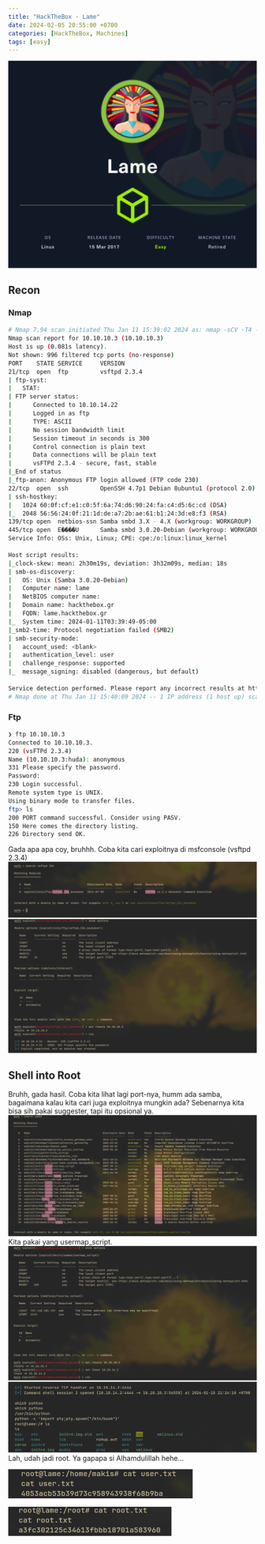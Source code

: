 ```yaml
---
title: "HackTheBox - Lame"
date: 2024-02-05 20:55:00 +0700
categories: [HackTheBox, Machines]
tags: [easy]
---
```


![Desktop View](/assets/img/hackthebox/machines/easy/lame/Lame.png)

## Recon
### Nmap
```bash
# Nmap 7.94 scan initiated Thu Jan 11 15:39:02 2024 as: nmap -sCV -T4 -oN nmap.txt -Pn --top-ports 1000 10.10.10.3
Nmap scan report for 10.10.10.3 (10.10.10.3)
Host is up (0.081s latency).
Not shown: 996 filtered tcp ports (no-response)
PORT    STATE SERVICE     VERSION
21/tcp  open  ftp         vsftpd 2.3.4
| ftp-syst: 
|   STAT: 
| FTP server status:
|      Connected to 10.10.14.22
|      Logged in as ftp
|      TYPE: ASCII
|      No session bandwidth limit
|      Session timeout in seconds is 300
|      Control connection is plain text
|      Data connections will be plain text
|      vsFTPd 2.3.4 - secure, fast, stable
|_End of status
|_ftp-anon: Anonymous FTP login allowed (FTP code 230)
22/tcp  open  ssh         OpenSSH 4.7p1 Debian 8ubuntu1 (protocol 2.0)
| ssh-hostkey: 
|   1024 60:0f:cf:e1:c0:5f:6a:74:d6:90:24:fa:c4:d5:6c:cd (DSA)
|_  2048 56:56:24:0f:21:1d:de:a7:2b:ae:61:b1:24:3d:e8:f3 (RSA)
139/tcp open  netbios-ssn Samba smbd 3.X - 4.X (workgroup: WORKGROUP)
445/tcp open  E����U      Samba smbd 3.0.20-Debian (workgroup: WORKGROUP)
Service Info: OSs: Unix, Linux; CPE: cpe:/o:linux:linux_kernel

Host script results:
|_clock-skew: mean: 2h30m19s, deviation: 3h32m09s, median: 18s
| smb-os-discovery: 
|   OS: Unix (Samba 3.0.20-Debian)
|   Computer name: lame
|   NetBIOS computer name: 
|   Domain name: hackthebox.gr
|   FQDN: lame.hackthebox.gr
|_  System time: 2024-01-11T03:39:49-05:00
|_smb2-time: Protocol negotiation failed (SMB2)
| smb-security-mode: 
|   account_used: <blank>
|   authentication_level: user
|   challenge_response: supported
|_  message_signing: disabled (dangerous, but default)

Service detection performed. Please report any incorrect results at https://nmap.org/submit/ .
# Nmap done at Thu Jan 11 15:40:09 2024 -- 1 IP address (1 host up) scanned in 66.95 seconds
```
### Ftp
```bash
❯ ftp 10.10.10.3
Connected to 10.10.10.3.
220 (vsFTPd 2.3.4)
Name (10.10.10.3:huda): anonymous
331 Please specify the password.
Password: 
230 Login successful.
Remote system type is UNIX.
Using binary mode to transfer files.
ftp> ls
200 PORT command successful. Consider using PASV.
150 Here comes the directory listing.
226 Directory send OK.
```
Gada apa apa coy, bruhhh. Coba kita cari exploitnya di msfconsole (vsftpd 2.3.4)
![Desktop View](/assets/img/hackthebox/machines/easy/lame/1.png)
![Desktop View](/assets/img/hackthebox/machines/easy/lame/2.png)
## Shell into Root
Bruhh, gada hasil. Coba kita lihat lagi port-nya, humm ada samba, bagaimana kalau kita cari juga exploitnya mungkin ada?
Sebenarnya kita bisa sih pakai suggester, tapi itu opsional ya.
![Desktop View](/assets/img/hackthebox/machines/easy/lame/3.png)
Kita pakai yang usermap_script.
![Desktop View](/assets/img/hackthebox/machines/easy/lame/4.png)
![Desktop View](/assets/img/hackthebox/machines/easy/lame/5.png)
Lah, udah jadi root. Ya gapapa si Alhamdulillah hehe...

![Desktop View](/assets/img/hackthebox/machines/easy/lame/6.user.png)

![Desktop View](/assets/img/hackthebox/machines/easy/lame/7.root.png)